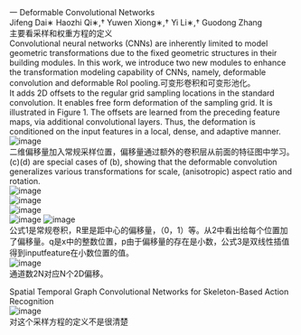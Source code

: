 一 Deformable Convolutional Networks  
Jifeng Dai∗ Haozhi Qi∗,† Yuwen Xiong∗,† Yi Li∗,† Guodong Zhang  
主要看采样和权重方程的定义  
Convolutional neural networks (CNNs) are inherently limited to model geometric transformations due to the fixed geometric structures in their building modules. In this work, we introduce two new modules to enhance the transformation modeling capability of CNNs, namely, deformable convolution and deformable RoI pooling.可变形卷积和可变形池化。  
It adds 2D offsets to the regular grid sampling locations in the standard convolution. It enables free form deformation of the sampling grid. It is illustrated in Figure 1. The offsets are learned from the preceding feature maps, via additional convolutional layers. Thus, the deformation is conditioned on the input features in a local, dense, and adaptive manner.![image](https://user-images.githubusercontent.com/92596875/202897667-d8b4fc09-765c-4ccb-af7b-aea521effe30.png)  
二维偏移量加入常规采样位置，偏移量通过额外的卷积层从前面的特征图中学习。(c)(d) are special cases of (b), showing that the deformable convolution generalizes various transformations for scale, (anisotropic) aspect ratio and rotation.  
![image](https://user-images.githubusercontent.com/92596875/202898416-5b82b532-b706-4b8d-b2f0-f3f7750d72e8.png)  
![image](https://user-images.githubusercontent.com/92596875/202898430-e8465926-41f6-467e-a354-3dea94e18299.png)  
![image](https://user-images.githubusercontent.com/92596875/202898443-ba5efa7d-034d-41e0-84c1-5000e6b86407.png)  
![image](https://user-images.githubusercontent.com/92596875/202898460-427f6411-b4cb-482f-a20e-e57c2735d7bb.png)
![image](https://user-images.githubusercontent.com/92596875/202898709-19c4e759-b4a1-43ca-b452-ae044ab49e5a.png)  
公式1是常规卷积，R里是距中心的偏移量，（0，1）等。从2中看出给每个位置加了偏移量。q是x中的整数位置，p由于偏移量的存在是小数，公式3是双线性插值得到inputfeature在小数位置的值。  
![image](https://user-images.githubusercontent.com/92596875/202898645-fddac021-679a-489d-8f4f-79c55cf84a34.png)  
 通道数2N对应N个2D偏移。  

Spatial Temporal Graph Convolutional Networks for Skeleton-Based Action Recognition  
![image](https://user-images.githubusercontent.com/92596875/203024131-94b94921-526c-4baf-9ab1-393d32343a45.png)  
对这个采样方程的定义不是很清楚  

